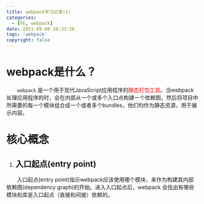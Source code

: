 ```yaml
---
title: webpack学习记录(1)
categories:
  - [FE, webpack]
date: 2021-09-08 20:33:18
tags: 'webpack'
copyright: false
---
```


# webpack是什么？
 &emsp;&emsp;`webpack` 是一个用于现代JavaScript应用程序的<font color='#f00'>静态打包工具</font>。当webpack处理应用程序的时，会在内部从一个或多个入口点构建一个依赖图，然后将项目中所需要的每一个模块组合成一个或者多个bundles，他们均作为静态资源，用于展示内容。

# 核心概念
 1. ## 入口起点(entry point)
&emsp;&emsp;入口起点(entry point)指示webpack应该使用哪个模块，来作为构建其内部依赖图(dependency graph)的开始。进入入口起点后，webpack 会找出有哪些模块和库是入口起点（直接和间接）依赖的。